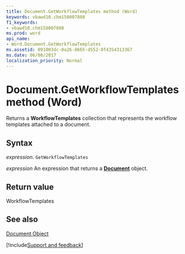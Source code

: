 ```yaml
---
title: Document.GetWorkflowTemplates method (Word)
keywords: vbawd10.chm158007808
f1_keywords:
- vbawd10.chm158007808
ms.prod: word
api_name:
- Word.Document.GetWorkflowTemplates
ms.assetid: 091003dc-0a26-8665-d552-0f4354313367
ms.date: 06/08/2017
localization_priority: Normal
---
```



# Document.GetWorkflowTemplates method (Word)

Returns a  **WorkflowTemplates** collection that represents the workflow templates attached to a document.


## Syntax

_expression_. `GetWorkflowTemplates`

 _expression_ An expression that returns a **[Document](Word.Document.md)** object.


## Return value

WorkflowTemplates


## See also


[Document Object](Word.Document.md)

[!include[Support and feedback](~/includes/feedback-boilerplate.md)]